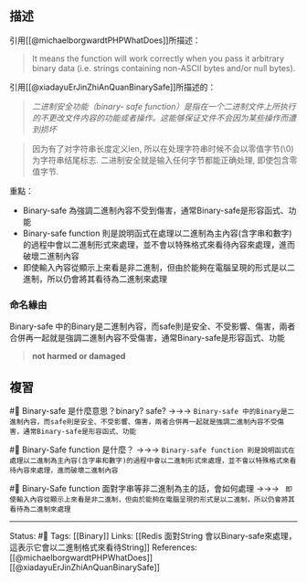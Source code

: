 


## 描述
引用[[@michaelborgwardtPHPWhatDoes]]所描述：
> It means the function will work correctly when you pass it arbitrary binary data (i.e. strings containing non-ASCII bytes and/or null bytes).

引用[[@xiadayuErJinZhiAnQuanBinarySafe]]所描述的：
> _二进制安全功能（binary- safe function）是指在一个二进制文件上所执行的不更改文件内容的功能或者操作。这能够保证文件不会因为某些操作而遭到损坏_


> 因为有了对字符串长度定义len, 所以在处理字符串时候不会以零值字节(\0)为字符串结尾标志.
> 二进制安全就是输入任何字节都能正确处理, 即使包含零值字节.

重點：
- Binary-safe 為強調二進制內容不受到傷害，通常Binary-safe是形容函式、功能
- Binary-safe function 則是說明函式在處理以二進制為主內容(含字串和數字)的過程中會以二進制形式來處理，並不會以特殊格式來看待內容來處理，進而破壞二進制內容
- 即使輸入內容從顯示上來看是非二進制，但由於能夠在電腦呈現的形式是以二進制，所以仍會將其看待為二進制來處理


### 命名緣由
Binary-safe 中的Binary是二進制內容，而safe則是安全、不受影響、傷害，兩者合併再一起就是強調二進制內容不受傷害，通常Binary-safe是形容函式、功能
> **not harmed or damaged**


## 複習

#🧠 Binary-safe 是什麼意思？binary? safe?  ->->-> `Binary-safe 中的Binary是二進制內容，而safe則是安全、不受影響、傷害，兩者合併再一起就是強調二進制內容不受傷害，通常Binary-safe是形容函式、功能`
<!--SR:!2022-06-20,10,250-->

#🧠 Binary-Safe function 是什麼？ ->->-> `Binary-safe function 則是說明函式在處理以二進制為主內容(含字串和數字)的過程中會以二進制形式來處理，並不會以特殊格式來看待內容來處理，進而破壞二進制內容`
<!--SR:!2022-06-20,10,250-->

#🧠 Binary-Safe function 面對字串等非二進制為主的話，會如何處理 ->->-> ` 即使輸入內容從顯示上來看是非二進制，但由於能夠在電腦呈現的形式是以二進制，所以仍會將其看待為二進制來處理`
<!--SR:!2022-06-20,10,250-->

---
Status: #🌱 
Tags: [[Binary]]
Links:
[[Redis 面對String 會以Binary-safe來處理，這表示它會以二進制格式來看待String]]
References:
[[@michaelborgwardtPHPWhatDoes]]
[[@xiadayuErJinZhiAnQuanBinarySafe]]
